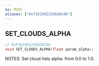 ```yaml
---
ns: MISC
aliases: ["0xf36199225d6d8c86"]
---
```

## SET_CLOUDS_ALPHA

```c
// 0xF36199225D6D8C86
void SET_CLOUDS_ALPHA(float param_alpha);
```

NOTES: Set cloud hats alpha. from 0.0 to 1.0.

